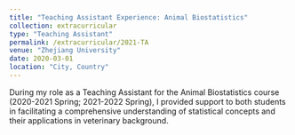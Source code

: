 ```yaml
---
title: "Teaching Assistant Experience: Animal Biostatistics"
collection: extracurricular
type: "Teaching Assistant"
permalink: /extracurricular/2021-TA
venue: "Zhejiang University"
date: 2020-03-01
location: "City, Country"
---
```


During my role as a Teaching Assistant for the Animal Biostatistics course (2020-2021 Spring; 2021-2022 Spring), I provided support to both students in facilitating a comprehensive understanding of statistical concepts and their applications in veterinary background.





